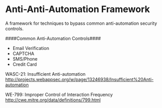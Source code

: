 Anti-Anti-Automation Framework
====================

A framework for techniques to bypass common anti-automation security controls. 

####Common Anti-Automation Controls####
- Email Verification
- CAPTCHA
- SMS/Phone
- Credit Card


WASC-21: Insufficient Anti-automation
http://projects.webappsec.org/w/page/13246938/Insufficient%20Anti-automation

WE-799: Improper Control of Interaction Frequency
http://cwe.mitre.org/data/definitions/799.html
